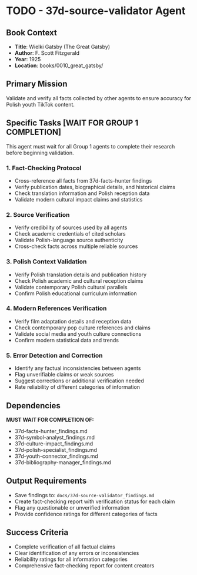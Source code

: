 # TODO - 37d-source-validator Agent

## Book Context
- **Title**: Wielki Gatsby (The Great Gatsby)
- **Author**: F. Scott Fitzgerald
- **Year**: 1925
- **Location**: books/0010_great_gatsby/

## Primary Mission
Validate and verify all facts collected by other agents to ensure accuracy for Polish youth TikTok content.

## Specific Tasks **[WAIT FOR GROUP 1 COMPLETION]**
This agent must wait for all Group 1 agents to complete their research before beginning validation.

### 1. Fact-Checking Protocol
- Cross-reference all facts from 37d-facts-hunter findings
- Verify publication dates, biographical details, and historical claims
- Check translation information and Polish reception data
- Validate modern cultural impact claims and statistics

### 2. Source Verification
- Verify credibility of sources used by all agents
- Check academic credentials of cited scholars
- Validate Polish-language source authenticity
- Cross-check facts across multiple reliable sources

### 3. Polish Context Validation
- Verify Polish translation details and publication history
- Check Polish academic and cultural reception claims
- Validate contemporary Polish cultural parallels
- Confirm Polish educational curriculum information

### 4. Modern References Verification
- Verify film adaptation details and reception data
- Check contemporary pop culture references and claims
- Validate social media and youth culture connections
- Confirm modern statistical data and trends

### 5. Error Detection and Correction
- Identify any factual inconsistencies between agents
- Flag unverifiable claims or weak sources
- Suggest corrections or additional verification needed
- Rate reliability of different categories of information

## Dependencies
**MUST WAIT FOR COMPLETION OF:**
- 37d-facts-hunter_findings.md
- 37d-symbol-analyst_findings.md
- 37d-culture-impact_findings.md
- 37d-polish-specialist_findings.md
- 37d-youth-connector_findings.md
- 37d-bibliography-manager_findings.md

## Output Requirements
- Save findings to: `docs/37d-source-validator_findings.md`
- Create fact-checking report with verification status for each claim
- Flag any questionable or unverified information
- Provide confidence ratings for different categories of facts

## Success Criteria
- Complete verification of all factual claims
- Clear identification of any errors or inconsistencies
- Reliability ratings for all information categories
- Comprehensive fact-checking report for content creators